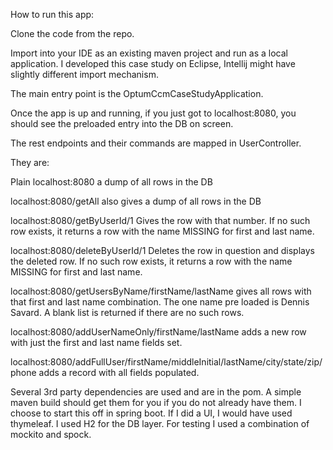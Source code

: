 How to run this app:

Clone the code from the repo.

Import into your IDE as an existing maven project and run as a local application.  I developed this case study on Eclipse, Intellij
might have slightly different import mechanism.

The main entry point is the OptumCcmCaseStudyApplication.

Once the app is up and running, if you just got to localhost:8080, you should see the preloaded entry into the DB on screen.

The rest endpoints and their commands are mapped in UserController.

They are:

Plain localhost:8080 a dump of all rows in the DB

localhost:8080/getAll also gives a dump of all rows in the DB

localhost:8080/getByUserId/1  Gives the row with that number.  If no such row exists, it returns a row with the name MISSING for first and last name.

localhost:8080/deleteByUserId/1 Deletes the row in question and displays the deleted row.  If no such row exists, it returns a row with the name MISSING for first and last name.

localhost:8080/getUsersByName/firstName/lastName gives all rows with that first and last name combination.  The one name pre loaded is Dennis Savard.  A blank list is returned if there are no such rows.

localhost:8080/addUserNameOnly/firstName/lastName adds a new row with just the first and last name fields set.

localhost:8080/addFullUser/firstName/middleInitial/lastName/city/state/zip/phone adds a record with all fields populated.

Several 3rd party dependencies are used and are in the pom.  A simple maven build should get them for you if you do not already have them.  I choose to start this off in spring boot.  If I did a UI, I would have used thymeleaf.  I used H2 for the DB layer.  For testing I used a combination of mockito and spock.